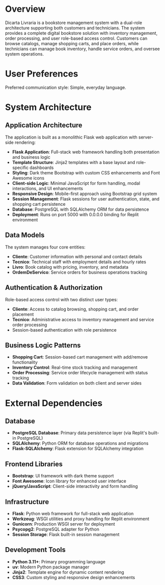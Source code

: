 # Overview

Dicarta Livraria is a bookstore management system with a dual-role architecture supporting both customers and technicians. The system provides a complete digital bookstore solution with inventory management, order processing, and user role-based access control. Customers can browse catalogs, manage shopping carts, and place orders, while technicians can manage book inventory, handle service orders, and oversee system operations.

# User Preferences

Preferred communication style: Simple, everyday language.

# System Architecture

## Application Architecture
The application is built as a monolithic Flask web application with server-side rendering:

- **Flask Application**: Full-stack web framework handling both presentation and business logic
- **Template Structure**: Jinja2 templates with a base layout and role-specific dashboards
- **Styling**: Dark theme Bootstrap with custom CSS enhancements and Font Awesome icons
- **Client-side Logic**: Minimal JavaScript for form handling, modal interactions, and UI enhancements
- **Responsive Design**: Mobile-first approach using Bootstrap grid system
- **Session Management**: Flask sessions for user authentication, state, and shopping cart persistence
- **Database**: PostgreSQL with SQLAlchemy ORM for data persistence
- **Deployment**: Runs on port 5000 with 0.0.0.0 binding for Replit environment

## Data Models
The system manages four core entities:
- **Cliente**: Customer information with personal and contact details
- **Tecnico**: Technical staff with employment details and hourly rates
- **Livro**: Book catalog with pricing, inventory, and metadata
- **OrdemDeServico**: Service orders for business operations tracking

## Authentication & Authorization
Role-based access control with two distinct user types:
- **Cliente**: Access to catalog browsing, shopping cart, and order placement
- **Tecnico**: Administrative access to inventory management and service order processing
- Session-based authentication with role persistence

## Business Logic Patterns
- **Shopping Cart**: Session-based cart management with add/remove functionality
- **Inventory Control**: Real-time stock tracking and management
- **Order Processing**: Service order lifecycle management with status tracking
- **Data Validation**: Form validation on both client and server sides

# External Dependencies

## Database
- **PostgreSQL Database**: Primary data persistence layer (via Replit's built-in PostgreSQL)
- **SQLAlchemy**: Python ORM for database operations and migrations
- **Flask-SQLAlchemy**: Flask extension for SQLAlchemy integration

## Frontend Libraries
- **Bootstrap**: UI framework with dark theme support
- **Font Awesome**: Icon library for enhanced user interface
- **jQuery/JavaScript**: Client-side interactivity and form handling

## Infrastructure
- **Flask**: Python web framework for full-stack web application
- **Werkzeug**: WSGI utilities and proxy handling for Replit environment
- **Gunicorn**: Production WSGI server for deployment
- **Psycopg2**: PostgreSQL adapter for Python
- **Session Storage**: Flask built-in session management

## Development Tools
- **Python 3.11+**: Primary programming language
- **uv**: Modern Python package manager
- **Jinja2**: Template engine for dynamic content rendering
- **CSS3**: Custom styling and responsive design enhancements
